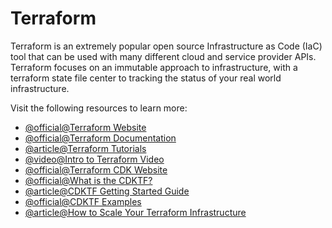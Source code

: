 # Terraform

Terraform is an extremely popular open source Infrastructure as Code (IaC) tool that can be used with many different cloud and service provider APIs. Terraform focuses on an immutable approach to infrastructure, with a terraform state file center to tracking the status of your real world infrastructure.

Visit the following resources to learn more:

- [@official@Terraform Website](https://www.terraform.io/)
- [@official@Terraform Documentation](https://www.terraform.io/docs)
- [@article@Terraform Tutorials](https://learn.hashicorp.com/terraform)
- [@video@Intro to Terraform Video](https://www.youtube.com/watch?v=h970ZBgKINg&ab_channel=HashiCorp)
- [@official@Terraform CDK Website](https://www.terraform.io/cdktf)
- [@official@What is the CDKTF?](https://www.terraform.io/cdktf/concepts/cdktf-architecture)
- [@article@CDKTF Getting Started Guide](https://learn.hashicorp.com/tutorials/terraform/cdktf-install?in=terraform/cdktf)
- [@official@CDKTF Examples](https://www.terraform.io/cdktf/examples)
- [@article@How to Scale Your Terraform Infrastructure](https://thenewstack.io/how-to-scale-your-terraform-infrastructure/)
